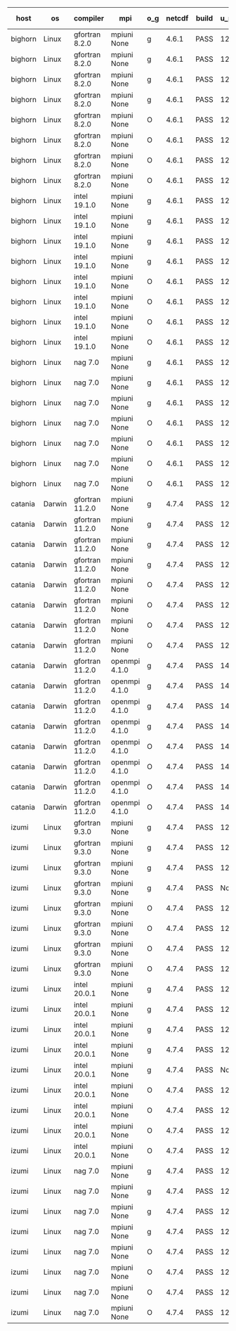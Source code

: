

| host     | os       | compiler                              | mpi                      | o_g        | netcdf        | build       | u_pass          | u_fail          | s_pass            | s_fail            | e_pass             | e_fail             | nuopc_pass       | nuopc_fail       | artifacts link          |
|----------|----------|---------------------------------------|--------------------------|------------|---------------|-------------|-----------------|-----------------|-------------------|-------------------|--------------------|--------------------|------------------|------------------|-------------------------|
| bighorn | Linux | gfortran 8.2.0 | mpiuni None  | g | 4.6.1  | PASS | 12423 | 0 | 8 | 0 | 44 | 0 | None | None | <a href="https://github.com/esmf-org/esmf-test-artifacts/tree/deb731ff2c6a778d2a766ce4f378e6e10d335513/develop/gfortran/8.2.0/g/mpiuni/None" target="_blank">deb731f</a> | 
| bighorn | Linux | gfortran 8.2.0 | mpiuni None  | g | 4.6.1  | PASS | 12423 | 0 | 8 | 0 | 44 | 0 | None | None | <a href="https://github.com/esmf-org/esmf-test-artifacts/tree/981fb98f59d0551d4613c61e5a89db2c5ae83ffb/develop/gfortran/8.2.0/g/mpiuni/None" target="_blank">981fb98</a> | 
| bighorn | Linux | gfortran 8.2.0 | mpiuni None  | g | 4.6.1  | PASS | 12423 | 0 | 8 | 0 | 44 | 0 | None | None | <a href="https://github.com/esmf-org/esmf-test-artifacts/tree/dfd4bc39b1e0e5db643a44bfcb5fc0bf329685c0/develop/gfortran/8.2.0/g/mpiuni/None" target="_blank">dfd4bc3</a> | 
| bighorn | Linux | gfortran 8.2.0 | mpiuni None  | g | 4.6.1  | PASS | 12423 | 0 | 8 | 0 | 44 | 0 | None | None | <a href="https://github.com/esmf-org/esmf-test-artifacts/tree/cd6b7eded5a1033d9db1ddd14e6fe40934995891/develop/gfortran/8.2.0/g/mpiuni/None" target="_blank">cd6b7ed</a> | 
| bighorn | Linux | gfortran 8.2.0 | mpiuni None  | O | 4.6.1  | PASS | 12423 | 0 | 8 | 0 | 44 | 0 | None | None | <a href="https://github.com/esmf-org/esmf-test-artifacts/tree/eb1f8bd6635ac156633b909bcca65dc384735769/develop/gfortran/8.2.0/O/mpiuni/None" target="_blank">eb1f8bd</a> | 
| bighorn | Linux | gfortran 8.2.0 | mpiuni None  | O | 4.6.1  | PASS | 12423 | 0 | 8 | 0 | 44 | 0 | None | None | <a href="https://github.com/esmf-org/esmf-test-artifacts/tree/75b5161b63b043e89cc4e588d93509491d732d2c/develop/gfortran/8.2.0/O/mpiuni/None" target="_blank">75b5161</a> | 
| bighorn | Linux | gfortran 8.2.0 | mpiuni None  | O | 4.6.1  | PASS | 12423 | 0 | 8 | 0 | 44 | 0 | None | None | <a href="https://github.com/esmf-org/esmf-test-artifacts/tree/fd609702df1d52c95839798ab22ec75785f6745d/develop/gfortran/8.2.0/O/mpiuni/None" target="_blank">fd60970</a> | 
| bighorn | Linux | gfortran 8.2.0 | mpiuni None  | O | 4.6.1  | PASS | 12423 | 0 | 8 | 0 | 44 | 0 | None | None | <a href="https://github.com/esmf-org/esmf-test-artifacts/tree/9358aa630fec792afddf75e2fd305a9a8bfd4f21/develop/gfortran/8.2.0/O/mpiuni/None" target="_blank">9358aa6</a> | 
| bighorn | Linux | intel 19.1.0 | mpiuni None  | g | 4.6.1  | PASS | 12423 | 0 | 8 | 0 | 44 | 0 | None | None | <a href="https://github.com/esmf-org/esmf-test-artifacts/tree/2ac13c4a02a271b825bb1ba9c3c758902e2998d3/develop/intel/19.1.0/g/mpiuni/None" target="_blank">2ac13c4</a> | 
| bighorn | Linux | intel 19.1.0 | mpiuni None  | g | 4.6.1  | PASS | 12423 | 0 | 8 | 0 | 44 | 0 | None | None | <a href="https://github.com/esmf-org/esmf-test-artifacts/tree/be182926d29e12b22aeff77329369d57ccdb019d/develop/intel/19.1.0/g/mpiuni/None" target="_blank">be18292</a> | 
| bighorn | Linux | intel 19.1.0 | mpiuni None  | g | 4.6.1  | PASS | 12423 | 0 | 8 | 0 | 44 | 0 | None | None | <a href="https://github.com/esmf-org/esmf-test-artifacts/tree/880020d132d0a6ac3f1d2c5687326ef80ec68d42/develop/intel/19.1.0/g/mpiuni/None" target="_blank">880020d</a> | 
| bighorn | Linux | intel 19.1.0 | mpiuni None  | g | 4.6.1  | PASS | 12423 | 0 | 8 | 0 | 44 | 0 | None | None | <a href="https://github.com/esmf-org/esmf-test-artifacts/tree/1468bb8a2a91769461349dc06f6730e0a1237bac/develop/intel/19.1.0/g/mpiuni/None" target="_blank">1468bb8</a> | 
| bighorn | Linux | intel 19.1.0 | mpiuni None  | O | 4.6.1  | PASS | 12423 | 0 | 8 | 0 | 44 | 0 | None | None | <a href="https://github.com/esmf-org/esmf-test-artifacts/tree/f23bfa3ddb0b21f7cf4972b92db6911c4c3144d7/develop/intel/19.1.0/O/mpiuni/None" target="_blank">f23bfa3</a> | 
| bighorn | Linux | intel 19.1.0 | mpiuni None  | O | 4.6.1  | PASS | 12423 | 0 | 8 | 0 | 44 | 0 | None | None | <a href="https://github.com/esmf-org/esmf-test-artifacts/tree/f395e8017eb502c21b626609302761de08c7a2e5/develop/intel/19.1.0/O/mpiuni/None" target="_blank">f395e80</a> | 
| bighorn | Linux | intel 19.1.0 | mpiuni None  | O | 4.6.1  | PASS | 12423 | 0 | 8 | 0 | 44 | 0 | None | None | <a href="https://github.com/esmf-org/esmf-test-artifacts/tree/2284fbccb22d50b5d20d16b4690b0892f5159692/develop/intel/19.1.0/O/mpiuni/None" target="_blank">2284fbc</a> | 
| bighorn | Linux | intel 19.1.0 | mpiuni None  | O | 4.6.1  | PASS | 12423 | 0 | 8 | 0 | 44 | 0 | None | None | <a href="https://github.com/esmf-org/esmf-test-artifacts/tree/186fcdcbb0ab0bc3952bc3038f70ba0320c81bc6/develop/intel/19.1.0/O/mpiuni/None" target="_blank">186fcdc</a> | 
| bighorn | Linux | nag 7.0 | mpiuni None  | g | 4.6.1  | PASS | 12358 | 65 | 8 | 0 | 44 | 0 | None | None | <a href="https://github.com/esmf-org/esmf-test-artifacts/tree/9a90b027136af98ff58b706fba3053e1475fb0d0/develop/nag/7.0/g/mpiuni/None" target="_blank">9a90b02</a> | 
| bighorn | Linux | nag 7.0 | mpiuni None  | g | 4.6.1  | PASS | 12423 | 0 | 8 | 0 | 44 | 0 | None | None | <a href="https://github.com/esmf-org/esmf-test-artifacts/tree/825338b7678cd18797c1bd9def00985fa052b3ad/develop/nag/7.0/g/mpiuni/None" target="_blank">825338b</a> | 
| bighorn | Linux | nag 7.0 | mpiuni None  | g | 4.6.1  | PASS | 12423 | 0 | 8 | 0 | 44 | 0 | None | None | <a href="https://github.com/esmf-org/esmf-test-artifacts/tree/990b98a2415f5d80df6f23414df41e6b7bbcbd3a/develop/nag/7.0/g/mpiuni/None" target="_blank">990b98a</a> | 
| bighorn | Linux | nag 7.0 | mpiuni None  | O | 4.6.1  | PASS | 12423 | 0 | 8 | 0 | 44 | 0 | None | None | <a href="https://github.com/esmf-org/esmf-test-artifacts/tree/d202c237e272096fd2986e520c80aec8c0f7f120/develop/nag/7.0/O/mpiuni/None" target="_blank">d202c23</a> | 
| bighorn | Linux | nag 7.0 | mpiuni None  | O | 4.6.1  | PASS | 12423 | 0 | 8 | 0 | 44 | 0 | None | None | <a href="https://github.com/esmf-org/esmf-test-artifacts/tree/5be6808846291b45ca42a6bc000982df9518de82/develop/nag/7.0/O/mpiuni/None" target="_blank">5be6808</a> | 
| bighorn | Linux | nag 7.0 | mpiuni None  | O | 4.6.1  | PASS | 12423 | 0 | 8 | 0 | 44 | 0 | None | None | <a href="https://github.com/esmf-org/esmf-test-artifacts/tree/f161c9fadf902934c990101f4bbc102d29a4f61e/develop/nag/7.0/O/mpiuni/None" target="_blank">f161c9f</a> | 
| bighorn | Linux | nag 7.0 | mpiuni None  | O | 4.6.1  | PASS | 12423 | 0 | 8 | 0 | 44 | 0 | None | None | <a href="https://github.com/esmf-org/esmf-test-artifacts/tree/4b5e0eb09a352ccf7a055c02b592871d717a7c62/develop/nag/7.0/O/mpiuni/None" target="_blank">4b5e0eb</a> | 
| catania | Darwin | gfortran 11.2.0 | mpiuni None  | g | 4.7.4  | PASS | 12423 | 0 | 8 | 0 | 44 | 0 | None | None | <a href="https://github.com/esmf-org/esmf-test-artifacts/tree/631a82fcc1d8773f5641e42a20e4a212bfbde3e6/develop/gfortran/11.2.0/g/mpiuni/None" target="_blank">631a82f</a> | 
| catania | Darwin | gfortran 11.2.0 | mpiuni None  | g | 4.7.4  | PASS | 12423 | 0 | 8 | 0 | 44 | 0 | None | None | <a href="https://github.com/esmf-org/esmf-test-artifacts/tree/b9e935930be0eae9a93608c6e139a1bb3c01d068/develop/gfortran/11.2.0/g/mpiuni/None" target="_blank">b9e9359</a> | 
| catania | Darwin | gfortran 11.2.0 | mpiuni None  | g | 4.7.4  | PASS | 12423 | 0 | 8 | 0 | 44 | 0 | None | None | <a href="https://github.com/esmf-org/esmf-test-artifacts/tree/b7094c7e58ceb15c91476a0928eda7a2f85aedc4/develop/gfortran/11.2.0/g/mpiuni/None" target="_blank">b7094c7</a> | 
| catania | Darwin | gfortran 11.2.0 | mpiuni None  | g | 4.7.4  | PASS | 12423 | 0 | 8 | 0 | 44 | 0 | None | None | <a href="https://github.com/esmf-org/esmf-test-artifacts/tree/7316033ba1db6213ce17ae2059625846ab1985ad/develop/gfortran/11.2.0/g/mpiuni/None" target="_blank">7316033</a> | 
| catania | Darwin | gfortran 11.2.0 | mpiuni None  | O | 4.7.4  | PASS | 12423 | 0 | 8 | 0 | 44 | 0 | None | None | <a href="https://github.com/esmf-org/esmf-test-artifacts/tree/9e9576f2a7a99844f7123497ca7d23964590fb2c/develop/gfortran/11.2.0/O/mpiuni/None" target="_blank">9e9576f</a> | 
| catania | Darwin | gfortran 11.2.0 | mpiuni None  | O | 4.7.4  | PASS | 12423 | 0 | 8 | 0 | 44 | 0 | None | None | <a href="https://github.com/esmf-org/esmf-test-artifacts/tree/12f594a2231a9a62b5f997abbcfaeffb01d7ec08/develop/gfortran/11.2.0/O/mpiuni/None" target="_blank">12f594a</a> | 
| catania | Darwin | gfortran 11.2.0 | mpiuni None  | O | 4.7.4  | PASS | 12423 | 0 | 8 | 0 | 44 | 0 | None | None | <a href="https://github.com/esmf-org/esmf-test-artifacts/tree/d03cbbfc821c2609c4259c07de2dfb7a66eaad4d/develop/gfortran/11.2.0/O/mpiuni/None" target="_blank">d03cbbf</a> | 
| catania | Darwin | gfortran 11.2.0 | mpiuni None  | O | 4.7.4  | PASS | 12423 | 0 | 8 | 0 | 44 | 0 | None | None | <a href="https://github.com/esmf-org/esmf-test-artifacts/tree/0c749ccad093373713cb6cd9ea30d06cc7c71b4a/develop/gfortran/11.2.0/O/mpiuni/None" target="_blank">0c749cc</a> | 
| catania | Darwin | gfortran 11.2.0 | openmpi 4.1.0  | g | 4.7.4  | PASS | 14083 | 8 | 49 | 0 | 81 | 0 | 47 | 0 | <a href="https://github.com/esmf-org/esmf-test-artifacts/tree/e28462ffdbbcda0c02d21a327965a4415277fa70/develop/gfortran/11.2.0/g/openmpi/4.1.0" target="_blank">e28462f</a> | 
| catania | Darwin | gfortran 11.2.0 | openmpi 4.1.0  | g | 4.7.4  | PASS | 14088 | 3 | 49 | 0 | 81 | 0 | 47 | 0 | <a href="https://github.com/esmf-org/esmf-test-artifacts/tree/86a73034fa4036d014fcae1f51377947d0503196/develop/gfortran/11.2.0/g/openmpi/4.1.0" target="_blank">86a7303</a> | 
| catania | Darwin | gfortran 11.2.0 | openmpi 4.1.0  | g | 4.7.4  | PASS | 14088 | 3 | 49 | 0 | 81 | 0 | 47 | 0 | <a href="https://github.com/esmf-org/esmf-test-artifacts/tree/c3d8670cb3d0e9b1391d8d68b33e76c14e11708d/develop/gfortran/11.2.0/g/openmpi/4.1.0" target="_blank">c3d8670</a> | 
| catania | Darwin | gfortran 11.2.0 | openmpi 4.1.0  | g | 4.7.4  | PASS | 14088 | 3 | 49 | 0 | 81 | 0 | 47 | 0 | <a href="https://github.com/esmf-org/esmf-test-artifacts/tree/06352d63ea269e7a6218d5e3106cc282b12c59a4/develop/gfortran/11.2.0/g/openmpi/4.1.0" target="_blank">06352d6</a> | 
| catania | Darwin | gfortran 11.2.0 | openmpi 4.1.0  | O | 4.7.4  | PASS | 14084 | 7 | 49 | 0 | 81 | 0 | 47 | 0 | <a href="https://github.com/esmf-org/esmf-test-artifacts/tree/0f8080b86bae139ae5fdbd92468a72b2d40a36df/develop/gfortran/11.2.0/O/openmpi/4.1.0" target="_blank">0f8080b</a> | 
| catania | Darwin | gfortran 11.2.0 | openmpi 4.1.0  | O | 4.7.4  | PASS | 14088 | 3 | 49 | 0 | 81 | 0 | 47 | 0 | <a href="https://github.com/esmf-org/esmf-test-artifacts/tree/60e6cd2aa13241d7d0f87cc065a525e4dd25beae/develop/gfortran/11.2.0/O/openmpi/4.1.0" target="_blank">60e6cd2</a> | 
| catania | Darwin | gfortran 11.2.0 | openmpi 4.1.0  | O | 4.7.4  | PASS | 14088 | 3 | 49 | 0 | 81 | 0 | 47 | 0 | <a href="https://github.com/esmf-org/esmf-test-artifacts/tree/cf4474face3c08b78211b718c7219264943778a6/develop/gfortran/11.2.0/O/openmpi/4.1.0" target="_blank">cf4474f</a> | 
| catania | Darwin | gfortran 11.2.0 | openmpi 4.1.0  | O | 4.7.4  | PASS | 14088 | 3 | 49 | 0 | 81 | 0 | 47 | 0 | <a href="https://github.com/esmf-org/esmf-test-artifacts/tree/a91e5e86cd1a5df32d5d7e159e48e05e004ca923/develop/gfortran/11.2.0/O/openmpi/4.1.0" target="_blank">a91e5e8</a> | 
| izumi | Linux | gfortran 9.3.0 | mpiuni None  | g | 4.7.4  | PASS | 12423 | 0 | 8 | 0 | 44 | 0 | None | None | <a href="https://github.com/esmf-org/esmf-test-artifacts/tree/a897927d57e1ee312577328ee21b672950048569/develop/gfortran/9.3.0/g/mpiuni/None" target="_blank">a897927</a> | 
| izumi | Linux | gfortran 9.3.0 | mpiuni None  | g | 4.7.4  | PASS | 12423 | 0 | 8 | 0 | 44 | 0 | None | None | <a href="https://github.com/esmf-org/esmf-test-artifacts/tree/d0ef328f353e3a51c137682098c04d90db99f195/develop/gfortran/9.3.0/g/mpiuni/None" target="_blank">d0ef328</a> | 
| izumi | Linux | gfortran 9.3.0 | mpiuni None  | g | 4.7.4  | PASS | 12423 | 0 | 8 | 0 | 44 | 0 | None | None | <a href="https://github.com/esmf-org/esmf-test-artifacts/tree/ede13141e0d9ca672c49289ff7bb9ec7282b48f1/develop/gfortran/9.3.0/g/mpiuni/None" target="_blank">ede1314</a> | 
| izumi | Linux | gfortran 9.3.0 | mpiuni None  | g | 4.7.4  | PASS | None | None | None | None | None | None | None | None | <a href="https://github.com/esmf-org/esmf-test-artifacts/tree/a897927d57e1ee312577328ee21b672950048569/v8.6.0/gfortran/9.3.0/g/mpiuni/None" target="_blank">a897927</a> | 
| izumi | Linux | gfortran 9.3.0 | mpiuni None  | O | 4.7.4  | PASS | 12423 | 0 | 8 | 0 | 44 | 0 | None | None | <a href="https://github.com/esmf-org/esmf-test-artifacts/tree/38306e522fc450784a0cd97c58355c3ead02dd53/develop/gfortran/9.3.0/O/mpiuni/None" target="_blank">38306e5</a> | 
| izumi | Linux | gfortran 9.3.0 | mpiuni None  | O | 4.7.4  | PASS | 12423 | 0 | 8 | 0 | 44 | 0 | None | None | <a href="https://github.com/esmf-org/esmf-test-artifacts/tree/85dd0a7291ff85da6bb75604ab5a10f570a298a5/develop/gfortran/9.3.0/O/mpiuni/None" target="_blank">85dd0a7</a> | 
| izumi | Linux | gfortran 9.3.0 | mpiuni None  | O | 4.7.4  | PASS | 12423 | 0 | 8 | 0 | 44 | 0 | None | None | <a href="https://github.com/esmf-org/esmf-test-artifacts/tree/81199572b1fe681078d75af39e3f5ab2b2c61368/develop/gfortran/9.3.0/O/mpiuni/None" target="_blank">8119957</a> | 
| izumi | Linux | gfortran 9.3.0 | mpiuni None  | O | 4.7.4  | PASS | 12423 | 0 | 8 | 0 | 44 | 0 | None | None | <a href="https://github.com/esmf-org/esmf-test-artifacts/tree/42831c49ece9def6c911a4b8be12b0eaa050754c/develop/gfortran/9.3.0/O/mpiuni/None" target="_blank">42831c4</a> | 
| izumi | Linux | intel 20.0.1 | mpiuni None  | g | 4.7.4  | PASS | 12423 | 0 | 8 | 0 | 44 | 0 | None | None | <a href="https://github.com/esmf-org/esmf-test-artifacts/tree/5b7fa70fcb000b3794bc613acaea7b5a8f5794e6/develop/intel/20.0.1/g/mpiuni/None" target="_blank">5b7fa70</a> | 
| izumi | Linux | intel 20.0.1 | mpiuni None  | g | 4.7.4  | PASS | 12423 | 0 | 8 | 0 | 44 | 0 | None | None | <a href="https://github.com/esmf-org/esmf-test-artifacts/tree/77460bbe371640b9dafded261fa82cf7cf707ac1/develop/intel/20.0.1/g/mpiuni/None" target="_blank">77460bb</a> | 
| izumi | Linux | intel 20.0.1 | mpiuni None  | g | 4.7.4  | PASS | 12423 | 0 | 8 | 0 | 44 | 0 | None | None | <a href="https://github.com/esmf-org/esmf-test-artifacts/tree/102a66d7303c4d61afebc17f8ac81b20c98bf5d9/develop/intel/20.0.1/g/mpiuni/None" target="_blank">102a66d</a> | 
| izumi | Linux | intel 20.0.1 | mpiuni None  | g | 4.7.4  | PASS | 12423 | 0 | 8 | 0 | 44 | 0 | None | None | <a href="https://github.com/esmf-org/esmf-test-artifacts/tree/6da8b8b537ff09b0c395c5033ced4218afe914d8/develop/intel/20.0.1/g/mpiuni/None" target="_blank">6da8b8b</a> | 
| izumi | Linux | intel 20.0.1 | mpiuni None  | g | 4.7.4  | PASS | None | None | None | None | None | None | None | None | <a href="https://github.com/esmf-org/esmf-test-artifacts/tree/6da8b8b537ff09b0c395c5033ced4218afe914d8/v8.6.0/intel/20.0.1/g/mpiuni/None" target="_blank">6da8b8b</a> | 
| izumi | Linux | intel 20.0.1 | mpiuni None  | O | 4.7.4  | PASS | 12423 | 0 | 8 | 0 | 44 | 0 | None | None | <a href="https://github.com/esmf-org/esmf-test-artifacts/tree/6cb0d43bdfa7d2a74ca40c0db37ed13ba3bd4f7c/develop/intel/20.0.1/O/mpiuni/None" target="_blank">6cb0d43</a> | 
| izumi | Linux | intel 20.0.1 | mpiuni None  | O | 4.7.4  | PASS | 12423 | 0 | 8 | 0 | 44 | 0 | None | None | <a href="https://github.com/esmf-org/esmf-test-artifacts/tree/d90a7d4b14da8d7e21e0e6952a4f3364c80b89a5/develop/intel/20.0.1/O/mpiuni/None" target="_blank">d90a7d4</a> | 
| izumi | Linux | intel 20.0.1 | mpiuni None  | O | 4.7.4  | PASS | 12423 | 0 | 8 | 0 | 44 | 0 | None | None | <a href="https://github.com/esmf-org/esmf-test-artifacts/tree/ce0ae99991e3c3afd30fa7e3bab840b57db0136b/develop/intel/20.0.1/O/mpiuni/None" target="_blank">ce0ae99</a> | 
| izumi | Linux | intel 20.0.1 | mpiuni None  | O | 4.7.4  | PASS | 12423 | 0 | 8 | 0 | 44 | 0 | None | None | <a href="https://github.com/esmf-org/esmf-test-artifacts/tree/26c299c7c7093963cac78fb58acf36b1913761a8/develop/intel/20.0.1/O/mpiuni/None" target="_blank">26c299c</a> | 
| izumi | Linux | nag 7.0 | mpiuni None  | g | 4.7.4  | PASS | 12423 | 0 | 8 | 0 | 44 | 0 | None | None | <a href="https://github.com/esmf-org/esmf-test-artifacts/tree/59cfad9388819639aa8dc6b1e6dee06aa06898ef/develop/nag/7.0/g/mpiuni/None" target="_blank">59cfad9</a> | 
| izumi | Linux | nag 7.0 | mpiuni None  | g | 4.7.4  | PASS | 12423 | 0 | 8 | 0 | 44 | 0 | None | None | <a href="https://github.com/esmf-org/esmf-test-artifacts/tree/b31b85aa661563c172336dfba2bfb1540f45f263/develop/nag/7.0/g/mpiuni/None" target="_blank">b31b85a</a> | 
| izumi | Linux | nag 7.0 | mpiuni None  | g | 4.7.4  | PASS | 12423 | 0 | 8 | 0 | 44 | 0 | None | None | <a href="https://github.com/esmf-org/esmf-test-artifacts/tree/96ee94feabacbab2f8a7fa02bb6736c7a2781bce/develop/nag/7.0/g/mpiuni/None" target="_blank">96ee94f</a> | 
| izumi | Linux | nag 7.0 | mpiuni None  | g | 4.7.4  | PASS | 12423 | 0 | 8 | 0 | 44 | 0 | None | None | <a href="https://github.com/esmf-org/esmf-test-artifacts/tree/8b8a52876528a071c8dd22f2ba64a260292479cb/develop/nag/7.0/g/mpiuni/None" target="_blank">8b8a528</a> | 
| izumi | Linux | nag 7.0 | mpiuni None  | O | 4.7.4  | PASS | 12423 | 0 | 8 | 0 | 44 | 0 | None | None | <a href="https://github.com/esmf-org/esmf-test-artifacts/tree/e271f617ebb2979d621b71b630bc2065958908af/develop/nag/7.0/O/mpiuni/None" target="_blank">e271f61</a> | 
| izumi | Linux | nag 7.0 | mpiuni None  | O | 4.7.4  | PASS | 12423 | 0 | 8 | 0 | 44 | 0 | None | None | <a href="https://github.com/esmf-org/esmf-test-artifacts/tree/c4861917cd6d5122d9a6de9af938aa08d872482e/develop/nag/7.0/O/mpiuni/None" target="_blank">c486191</a> | 
| izumi | Linux | nag 7.0 | mpiuni None  | O | 4.7.4  | PASS | 12423 | 0 | 8 | 0 | 44 | 0 | None | None | <a href="https://github.com/esmf-org/esmf-test-artifacts/tree/4fc2077abdd82e5f942fa89d5f6c038215797cd6/develop/nag/7.0/O/mpiuni/None" target="_blank">4fc2077</a> | 
| izumi | Linux | nag 7.0 | mpiuni None  | O | 4.7.4  | PASS | 12423 | 0 | 8 | 0 | 44 | 0 | None | None | <a href="https://github.com/esmf-org/esmf-test-artifacts/tree/6f0a23433d4121c2087759892fdb1b672eb6162d/develop/nag/7.0/O/mpiuni/None" target="_blank">6f0a234</a> | 

